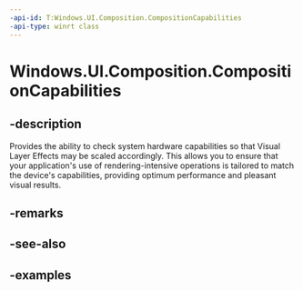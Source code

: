 ```yaml
---
-api-id: T:Windows.UI.Composition.CompositionCapabilities
-api-type: winrt class
---
```


<!-- Class syntax.
public class CompositionCapabilities 
-->

# Windows.UI.Composition.CompositionCapabilities

## -description
Provides the ability to check system hardware capabilities so that Visual Layer Effects may be scaled accordingly. This allows you to ensure that your application's use of rendering-intensive operations is tailored to match the device's capabilities, providing optimum performance and pleasant visual results.



## -remarks

## -see-also

## -examples

